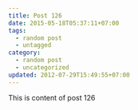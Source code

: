 ```yaml
---
title: Post 126
date: 2015-05-18T05:37:11+07:00
tags:
  - random post
  - untagged
category:
  - random post
  - uncategorized
updated: 2012-07-29T15:49:55+07:00
---
```

This is content of post 126